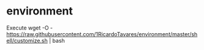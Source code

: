 # environment

Execute 
wget -O - https://raw.githubusercontent.com/1RicardoTavares/environment/master/shell/customize.sh | bash
